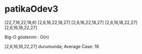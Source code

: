 # patikaOdev3

[22,7,16,22,18,6]
[2,6,16,22,18,27]
[2,6,16,22,18,27]
[2,6,16,18,22,27]
[2,6,16,18,22,27]

Big-O gösterimi : O(n)

[2,6,16,18,22,27] durumunda;
Average Case: 18
